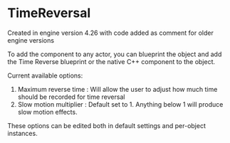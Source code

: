 # TimeReversal
 Created in engine version 4.26 with code added as comment for older engine versions
 
 To add the component to any actor, you can blueprint the object and add the Time Reverse blueprint or the native C++ component to the object.
 
Current available options:
1. Maximum reverse time : Will allow the user to adjust how much time should be recorded for time reversal
2. Slow motion multiplier : Default set to 1. Anything below 1 will produce slow motion effects.

These options can be edited both in default settings and per-object instances. 
